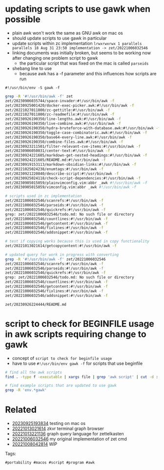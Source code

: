 # updating scripts to use gawk when possible

- plain awk won't work the same as GNU awk on mac os
- should update scripts to use gawk in particular
- update scripts within zc implementation `lrwxrwxrwx 1 parallels parallels 18 Aug 31 23:50 implementation -> zet/20221006032546`
- linking documents was initially broken, but seems to be working now after changing one problem script to gawk
  - the particular script that was fixed on the mac is called `parseids`
- shebang line to use
  - because awk has a -f parameter and this influences how scripts are run
```
#!/usr/bin/env -S gawk -f
```

```bash
grep -R '#!/usr/bin/awk -f' zet
zet/20230906035744/space-invader:#!/usr/bin/awk -f
zet/20230925001420/docker-exec-picker.awk:#!/usr/bin/awk -f
zet/20221027011800/zc-gettitle:#!/usr/bin/awk -f
zet/20221027011800/zc-readmefile:#!/usr/bin/awk -f
zet/20230926190350/line-lengths.awk:#!/usr/bin/awk -f
zet/20230926190350/live-combine.awk:#!/usr/bin/awk -f
zet/20230926190350/hydra-bruteforce-with-database.awk:#!/usr/bin/awk -f
zet/20230926190350/toggle-case-combinatoric.awk:#!/usr/bin/awk -f
zet/20230926190350/base64-every-line.awk:#!/usr/bin/awk -f
zet/20230926190350/combine-files.awk:#!/usr/bin/awk -f
zet/20230923211501/filter-relevant-cve-items:#!/usr/bin/awk -f
zet/20230906050031/center-text:#!/usr/bin/awk -f
zet/20230924221605/markdown-get-nested-headings:#!/usr/bin/awk -f
zet/20230924221605/README.md:#!/usr/bin/awk -f
zet/20230919153113/markdown-obsidian-links:#!/usr/bin/awk -f
zet/20221025024238/enumtags:#!/usr/bin/awk -f
zet/20230921220840/describe-script:#!/usr/bin/awk -f
zet/20230925024118/check-script-dependencies:#!/usr/bin/awk -f
zet/20230905015059/plainvimconfig.vim:abbr _awk #!/usr/bin/awk -f
zet/20230905015059/vimconfig.vim:abbr _awk #!/usr/bin/awk -f

# scripts used in zc implementation
zet/20221006032546/scanrefs:#!/usr/bin/awk -f
zet/20221006032546/parseids:#!/usr/bin/awk -f
zet/20221006032546/quickrefs:#!/usr/bin/awk -f
grep: zet/20221006032546/todo.md: No such file or directory
zet/20221006032546/countlines:#!/usr/bin/awk -f
zet/20221006032546/getcontent:#!/usr/bin/awk -f
zet/20221006032546/fixlines:#!/usr/bin/awk -f
zet/20221006032546/addsnippet:#!/usr/bin/awk -f

# test if copying works because this is used in copy functionality
zet/20221013021614/getcopycontent:#!/usr/bin/awk -f

# updated query for work in progress with converting
grep -R '#!/usr/bin/awk -f' zet/20221006032546
zet/20221006032546/scanrefs:#!/usr/bin/awk -f
zet/20221006032546/parseids:#!/usr/bin/awk -f
zet/20221006032546/quickrefs:#!/usr/bin/awk -f
grep: zet/20221006032546/todo.md: No such file or directory
zet/20221006032546/countlines:#!/usr/bin/awk -f
zet/20221006032546/getcontent:#!/usr/bin/awk -f
zet/20221006032546/fixlines:#!/usr/bin/awk -f
zet/20221006032546/addsnippet:#!/usr/bin/awk -f
```

` zet/20230926224444/README.md `

# script to check for BEGINFILE usage in awk scripts requiring change to gawk

- concept of `script to check for beginfile usage`
- have to use `#!/usr/bin/env gawk -f` for scripts that use beginfile

```bash
# find all the awk scripts
find . -type f -executable | xargs file | grep 'awk script' | cut -d : -f 1 | xargs grep 'BEGINFILE\|ENDFILE'

# find example scripts that are updated to use gawk
grep -R 'env.*gawk'
```


# Related

- [20230925193834](/zet/20230925193834/README.md) testing on mac os
- [20221013021614](/zet/20221013021614/README.md) zkvr terminal graph browser
- [20221013221136](/zet/20221013221136/README.md) graph query language for zettelkasten
- [20221006032546](/zet/20221006032546/README.md) my original implementation of zet cmd
- [20221008042814](/zet/20221008042814/README.md) WIP

Tags:

    #portability #macos #script #program #awk
